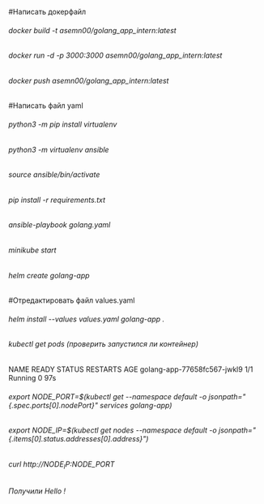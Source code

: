 
#Написать докерфайл
###### docker build -t asemn00/golang_app_intern:latest
###### docker run -d -p 3000:3000 asemn00/golang_app_intern:latest
###### docker push asemn00/golang_app_intern:latest
#Написать файл yaml
###### python3 -m pip install virtualenv
###### python3 -m virtualenv ansible
###### source ansible/bin/activate
###### pip install -r requirements.txt
###### ansible-playbook golang.yaml
###### minikube start
###### helm create golang-app
#Отредактировать файл values.yaml

###### helm install --values values.yaml golang-app .
###### kubectl get pods (проверить запустился ли контейнер)
NAME                          READY   STATUS    RESTARTS   AGE
golang-app-77658fc567-jwkl9   1/1     Running   0          97s

###### export NODE_PORT=$(kubectl get --namespace default -o jsonpath="{.spec.ports[0].nodePort}" services golang-app)
###### export NODE_IP=$(kubectl get nodes --namespace default -o jsonpath="{.items[0].status.addresses[0].address}")
###### curl http://$NODE_IP:$NODE_PORT
###### Получили Hello !
